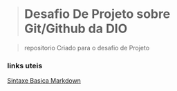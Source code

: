 > # Desafio De Projeto sobre Git/Github da DIO

> repositorio Criado para o desafio de Projeto


### links uteis 

[Sintaxe Basica Markdown](https://www.markdownguide.org/basic-syntax/)
